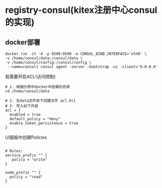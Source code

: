 # registry-consul(kitex注册中心consul的实现)

## docker部署

```shell
docker run -it -d -p 8500:8500 -e CONSUL_BIND_INTERFACE='eth0' \
-v /home/consul/data:/consul/data \
-v /home/consul/config:/consul/config \
 --name=consul1 consul agent -server -bootstrap -ui -client='0.0.0.0'
```

若需要开启ACL(访问控制)

```shell
# 1. 根据示例中docker中挂载的目录
cd /home/consul/data

# 2. 在data文件夹下创建文件 acl.hcl
# 3. 写入如下内容
acl = {
  enabled = true
  default_policy = "deny"
  enable_token_persistence = true 
}
```
UI面板中创建Policies
```shell

# Rules:
service_prefix "" {
   policy = "write"
}

node_prefix "" {
  policy = "read"
}
```
